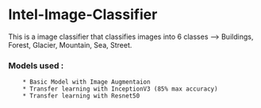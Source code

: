 # Intel-Image-Classifier

This is a image classifier that classifies images into 6 classes --> Buildings, Forest, Glacier, Mountain, Sea, Street.

### Models used : 
        * Basic Model with Image Augmentaion
        * Transfer learning with InceptionV3 (85% max accuracy)
        * Transfer learning with Resnet50
        
      

